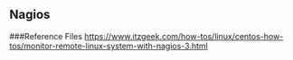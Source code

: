 ## Nagios


###Reference Files
https://www.itzgeek.com/how-tos/linux/centos-how-tos/monitor-remote-linux-system-with-nagios-3.html
